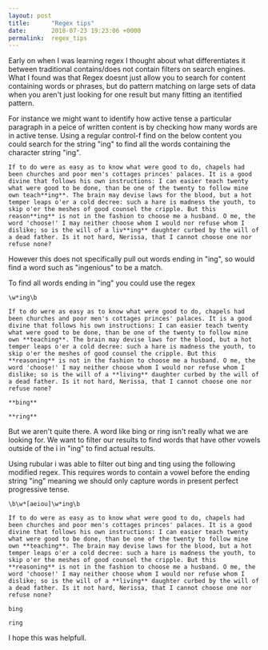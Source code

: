 ```yaml
---
layout: post
title:      "Regex tips"
date:       2018-07-23 19:23:06 +0000
permalink:  regex_tips
---
```



Early on when I was learning regex I thought about what differentiates it between traditional contains/does not contain filters on search engines. What I found was that Regex doesnt just allow you to search for content containing words or phrases, but do pattern matching on large sets of data when you aren't just looking for one result but many fitting an itentified pattern. 

For instance we might want to identify how active tense a particular paragraph in a peice of written content is by checking how many words are in active tense. Using a regular control-f find on the below content you could search for the string "ing" to find all the words containing the character string "ing".

```
If to do were as easy as to know what were good to do, chapels had been churches and poor men's cottages princes' palaces. It is a good divine that follows his own instructions: I can easier teach twenty what were good to be done, than be one of the twenty to follow mine own teach**ing**. The brain may devise laws for the blood, but a hot temper leaps o'er a cold decree: such a hare is madness the youth, to skip o'er the meshes of good counsel the cripple. But this reason**ing** is not in the fashion to choose me a husband. O me, the word 'choose!' I may neither choose whom I would nor refuse whom I dislike; so is the will of a liv**ing** daughter curbed by the will of a dead father. Is it not hard, Nerissa, that I cannot choose one nor refuse none?
```

However this does not specifically pull out words ending in "ing", so would find a word such as "ingenious" to be a match.

To find all words ending in "ing" you could use the regex 

`\w*ing\b`

```
If to do were as easy as to know what were good to do, chapels had been churches and poor men's cottages princes' palaces. It is a good divine that follows his own instructions: I can easier teach twenty what were good to be done, than be one of the twenty to follow mine own **teaching**. The brain may devise laws for the blood, but a hot temper leaps o'er a cold decree: such a hare is madness the youth, to skip o'er the meshes of good counsel the cripple. But this **reasoning** is not in the fashion to choose me a husband. O me, the word 'choose!' I may neither choose whom I would nor refuse whom I dislike; so is the will of a **living** daughter curbed by the will of a dead father. Is it not hard, Nerissa, that I cannot choose one nor refuse none?

**bing**

**ring**

```

But we aren't quite there. A word like bing or ring isn't really what we are looking for. We want to filter our results to find words that have other vowels outside of the i in "ing" to find actual results. 

Using rubular i was able to filter out bing and ting using the following modified regex. This requires words to contain a vowel before the ending string "ing" meaning we should only capture words in present perfect progressive tense.
```
\b\w*[aeiou]\w*ing\b
```

```
If to do were as easy as to know what were good to do, chapels had been churches and poor men's cottages princes' palaces. It is a good divine that follows his own instructions: I can easier teach twenty what were good to be done, than be one of the twenty to follow mine own **teaching**. The brain may devise laws for the blood, but a hot temper leaps o'er a cold decree: such a hare is madness the youth, to skip o'er the meshes of good counsel the cripple. But this **reasoning** is not in the fashion to choose me a husband. O me, the word 'choose!' I may neither choose whom I would nor refuse whom I dislike; so is the will of a **living** daughter curbed by the will of a dead father. Is it not hard, Nerissa, that I cannot choose one nor refuse none?

bing

ring
```

I hope this was helpfull.

